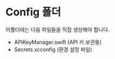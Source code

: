 # Config 폴더

이폴더에는 다음 파일들을 직접 생성해야 합니다.

- APIKeyManager.swift (API 키 보관용)
- Secrets.xcconfig (환경 설정 파일)
